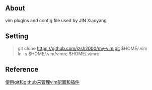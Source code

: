 ## About
vim plugins and config file used by JIN Xiaoyang

## Setting
> git clone https://github.com/jzsh2000/my-vim.git $HOME/.vim <br/>
> ln -s $HOME/.vim/vimrc $HOME/.vimrc

## Reference
[使用git和github来管理vim配置和插件](http://www.cnblogs.com/TheGrandDesign/articles/2554947.html)

